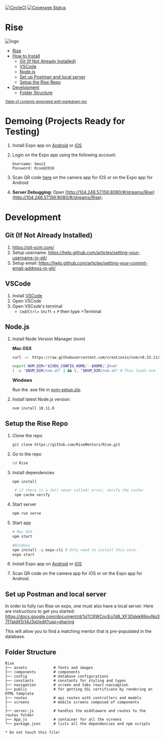 [![CircleCI](https://circleci.com/gh/RiseCareerAcademy/Rise/tree/master.svg?style=svg)](https://circleci.com/gh/RiseMentors/Rise/tree/master)
[![Coverage Status](https://coveralls.io/repos/github/RiseCareerAcademy/Rise/badge.svg?branch=master&service=github)](https://coveralls.io/github/RiseCareerAcademy/Rise?branch=master)
# Rise
![logo](http://risecareer.org/images/logo.png)
- [Rise](#rise)
- [How to Install](#how-to-install)
  * [Git (If Not Already Installed)](#git--if-not-already-installed-)
  * [VSCode](#vscode)
  * [Node.js](#nodejs)
  * [Set up Postman and local server](#set-up-postman-and-local-server)
  * [Setup the Rise Repo](#setup-the-rise-repo)
- [Development](#development)
  * [Folder Structure](#folder-structure)

<small><i><a href='http://ecotrust-canada.github.io/markdown-toc/'>Table of contents generated with markdown-toc</a></i></small>

# Demoing (Projects Ready for Testing)

1. Install Expo app on [Android](https://play.google.com/store/apps/details?id=host.exp.exponent&hl=en_US) or [iOS](https://itunes.apple.com/us/app/expo-client/id982107779?mt=8)

2. Login on the Expo app using the following account:
    ```
    Username: kmui2
    Password: Rise@2018
    ```
2. Scan QR code [here](https://expo.io/@kmui2/Rise) on the camera app for iOS or on the Expo app for Android

3. **Server Debugging:** Open [http://104.248.57.156:8080/#/streams/Rise](http://104.248.57.156:8080/#/streams/Rise).

# Development

## Git (If Not Already Installed)
1. https://git-scm.com/
2. Setup username: https://help.github.com/articles/setting-your-username-in-git/ 
3. Setup email: https://help.github.com/articles/setting-your-commit-email-address-in-git/ 

## VSCode
1. Install [VSCode](https://code.visualstudio.com/)
2. Open VSCode
3. Open VSCode's terminal
    - `Cmd`/`Ctrl`+ `Shift` + `P` then type >Terminal
## Node.js
1. Install Node Version Manager (nvm) 

    **Mac OSX**
    ```bash
    curl -o- https://raw.githubusercontent.com/creationix/nvm/v0.33.11/install.sh | bash

    export NVM_DIR="${XDG_CONFIG_HOME/:-$HOME/.}nvm"
    [ -s "$NVM_DIR/nvm.sh" ] && \. "$NVM_DIR/nvm.sh" # This loads nvm
    ```
    **Windows**

    Run the .exe file in [nvm-setup.zip](https://github.com/coreybutler/nvm-windows/releases/download/1.1.7/nvm-setup.zip).

2. Install latest Node.js version:
    ```bash
    nvm install 10.11.0 
    ```

## Setup the Rise Repo
1. Clone the repo
    ```bash
    git clone https://github.com/RiseMentors/Rise.git
    ```

2. Go to the repo
    ```bash
    cd Rise
    ```

3. Install dependencies
    ```bash
    npm install

     # if there is a cb() never called! error, verify the cache:
     npm cache verify
    ```

4. Start server
    ```bash
    npm run serve
    ```

5. Start app

    ```bash
    # Mac OSX
    npm start 

    #Windows
    npm install -g expo-cli # Only need to install this once.
    expo start 
    ```
6. Install Expo app on [Android](https://play.google.com/store/apps/details?id=host.exp.exponent&hl=en_US) or [iOS](https://itunes.apple.com/us/app/expo-client/id982107779?mt=8)


7. Scan QR code on the camera app for iOS or on the Expo app for Android.

## Set up Postman and local server

In order to fully run Rise on expo, one must also have a local server. Here are instructions to get you started:
https://docs.google.com/document/d/1qTC6WCncEo7d6_XF3DdekR6pyNq37f7atdX5i14J3xI/edit?usp=sharing

This will allow you to find a matching mentor that is pre-populated in the database.

## Folder Structure

```
Rise
├── assets            # fonts and images
├── components        # components
├── config            # database configurations
├── constants         # constants for styling and types
├── navigation        # screen and tabs react-naviagtion
├── public            # for getting SSL certificate by rendering an HTML template
├── routes            # api routes with controllers and models
├── screens           # mobile screens composed of components
|
├── server.js         # handles the middleware and routes to the routes folder
├── App.js            # container for all the screens
└── package.json      # lists all the dependencies and npm scripts

* Do not touch this file!
```
